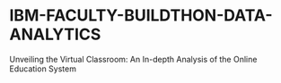 # IBM-FACULTY-BUILDTHON-DATA-ANALYTICS
Unveiling the Virtual Classroom: An In-depth Analysis of the Online Education System

